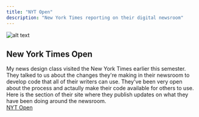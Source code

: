 ```yaml
---
title: "NYT Open"
description: "New York Times reporting on their digital newsroom"
---
```



![alt text](https://cdn-images-1.medium.com/max/600/1*YvxxeNwzfV7-wqtEW4QFdg@2x.png "NYT Open")
## New York Times Open


My news design class visited the New York Times earlier this semester. They talked to us about the changes they're making in their newsroom to develop code that all of their writers can use. They've been very open about the process and actaully make their code available for others to use. Here is the section of their site where they publish updates on what they have been doing around the newsroom.  
[NYT Open](https://open.nytimes.com/)
